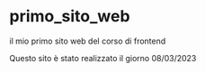 # primo_sito_web
il mio primo sito web del corso di frontend


Questo sito è stato realizzato il giorno 08/03/2023
